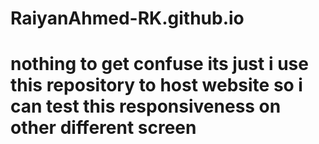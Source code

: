 # RaiyanAhmed-RK.github.io


# nothing to get confuse its just i use this repository to host website so i can test this responsiveness on other different screen
